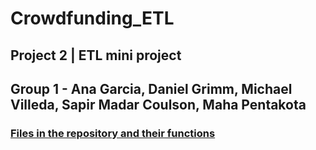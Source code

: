 # Crowdfunding_ETL
## Project 2 | ETL mini project
## Group 1 - Ana Garcia, Daniel Grimm, Michael Villeda, Sapir Madar Coulson, Maha Pentakota
### <ins>Files in the repository and their functions</ins>
